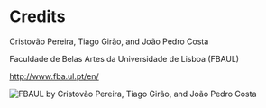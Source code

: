 Credits
===
Cristovão Pereira, Tiago Girão, and João Pedro Costa

Faculdade de Belas Artes da Universidade de Lisboa (FBAUL)

http://www.fba.ul.pt/en/

![FBAUL by Cristovão Pereira, Tiago Girão, and João Pedro Costa](https://raw.githubusercontent.com/BITalinoWorld/3d-models-freestyle-fba/FBAUL%20%5Bscreenshot%5D.jpg)
